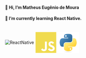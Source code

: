 <h4>👋 Hi, I’m Matheus Eugênio de Moura </h4>
<h4>🌱 I’m currently learning React Native.</h4>

<div style="display: inline_block"><br>
  <img align="center" alt="ReactNative" height="70" width="70" src="https://cdn2.iconfinder.com/data/icons/designer-skills/128/react-512.png">
  <img align="center" alt="JavaScript" height="70" width="70" src="https://raw.githubusercontent.com/devicons/devicon/master/icons/javascript/javascript-plain.svg">
  <img align="center" alt="Python" height="70" width="70" src="https://raw.githubusercontent.com/devicons/devicon/master/icons/python/python-original.svg">
</div>
